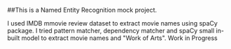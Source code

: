 ##This is a Named Entity Recognition mock project.

I used IMDB mmovie review dataset to extract movie names using spaCy package.
I tried pattern matcher, dependency matcher and spaCy small in-built model to extract movie names and "Work of Arts".
Work in Progress

